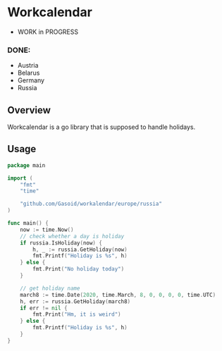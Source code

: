 # Workcalendar
* WORK in PROGRESS

### DONE:

- Austria
- Belarus
- Germany
- Russia

## Overview

Workcalendar is a go library that is supposed to handle holidays.


## Usage

```go
package main

import (
    "fmt"
	"time"

	"github.com/Gasoid/workalendar/europe/russia"
)

func main() {
    now := time.Now()
    // check whether a day is holiday
    if russia.IsHoliday(now) {
        h, _ := russia.GetHoliday(now)
        fmt.Printf("Holiday is %s", h)
    } else {
        fmt.Print("No holiday today")
    }

    // get holiday name
    march8 := time.Date(2020, time.March, 8, 0, 0, 0, 0, time.UTC)
    h, err := russia.GetHoliday(march8)
    if err != nil {
        fmt.Print("Hm, it is weird")
    } else {
        fmt.Printf("Holiday is %s", h)
    }
}

```
